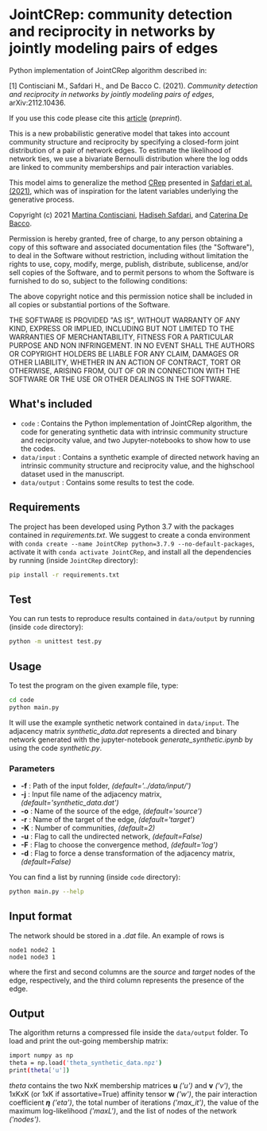 # JointCRep: community detection and reciprocity in networks by jointly modeling pairs of edges

Python implementation of JointCRep algorithm described in:

[1] Contisciani M., Safdari H., and De Bacco C. (2021). _Community detection and reciprocity in networks by jointly modeling pairs of edges_, arXiv:2112.10436.

If you use this code please cite this [article](https://arxiv.org/abs/2112.10436) (_preprint_).     

This is a new probabilistic generative model that takes into account community structure and reciprocity by specifying a closed-form joint distribution of a pair of network edges. To estimate the likelihood of network ties, we use a bivariate Bernoulli distribution where the log odds are linked to community memberships and pair interaction variables. 

This model aims to generalize the method [CRep](https://github.com/mcontisc/CRep) presented in [Safdari et al. (2021)](https://journals.aps.org/prresearch/abstract/10.1103/PhysRevResearch.3.023209), which was of inspiration for the latent variables underlying the generative process.  

Copyright (c) 2021 [Martina Contisciani](https://www.is.mpg.de/person/mcontisciani), [Hadiseh Safdari](https://github.com/hds-safdari), and [Caterina De Bacco](http://cdebacco.com).

Permission is hereby granted, free of charge, to any person obtaining a copy of this software and associated documentation files (the "Software"), to deal in the Software without restriction, including without limitation the rights to use, copy, modify, merge, publish, distribute, sublicense, and/or sell copies of the Software, and to permit persons to whom the Software is furnished to do so, subject to the following conditions:

The above copyright notice and this permission notice shall be included in all copies or substantial portions of the Software.

THE SOFTWARE IS PROVIDED "AS IS", WITHOUT WARRANTY OF ANY KIND, EXPRESS OR IMPLIED, INCLUDING BUT NOT LIMITED TO THE WARRANTIES OF MERCHANTABILITY, FITNESS FOR A PARTICULAR PURPOSE AND NON INFRINGEMENT. IN NO EVENT SHALL THE AUTHORS OR COPYRIGHT HOLDERS BE LIABLE FOR ANY CLAIM, DAMAGES OR OTHER LIABILITY, WHETHER IN AN ACTION OF CONTRACT, TORT OR OTHERWISE, ARISING FROM, OUT OF OR IN CONNECTION WITH THE SOFTWARE OR THE USE OR OTHER DEALINGS IN THE SOFTWARE.

## What's included
- `code` : Contains the Python implementation of JointCRep algorithm, the code for generating synthetic data with intrinsic community structure and reciprocity value, and two Jupyter-notebooks to show how to use the codes.
- `data/input` : Contains a synthetic example of directed network having an intrinsic community structure and reciprocity value, and the highschool dataset used in the manuscript. 
- `data/output` : Contains some results to test the code.

## Requirements
The project has been developed using Python 3.7 with the packages contained in *requirements.txt*. We suggest to create a conda environment with
`conda create --name JointCRep python=3.7.9 --no-default-packages`, activate it with `conda activate JointCRep`, and install all the dependencies by running (inside `JointCRep` directory):

```bash
pip install -r requirements.txt
```

## Test
You can run tests to reproduce results contained in `data/output` by running (inside `code` directory):  

```bash
python -m unittest test.py   
```

## Usage
To test the program on the given example file, type:  

```bash
cd code
python main.py
```

It will use the example synthetic network contained in `data/input`. The adjacency matrix *synthetic_data.dat* represents a directed and binary network generated with the jupyter-notebook *generate_synthetic.ipynb* by using the code *synthetic.py*.

### Parameters
- **-f** : Path of the input folder, *(default='../data/input/')*
- **-j** : Input file name of the adjacency matrix, *(default='synthetic_data.dat')*
- **-o** : Name of the source of the edge, *(default='source')*
- **-r** : Name of the target of the edge, *(default='target')*
- **-K** : Number of communities, *(default=2)*
- **-u** : Flag to call the undirected network, *(default=False)*
- **-F** : Flag to choose the convergence method, *(default='log')*
- **-d** : Flag to force a dense transformation of the adjacency matrix, *(default=False)*

You can find a list by running (inside `code` directory): 

```bash
python main.py --help
```

## Input format
The network should be stored in a *.dat* file. An example of rows is

`node1 node2 1` <br>
`node1 node3 1`

where the first and second columns are the _source_ and _target_ nodes of the edge, respectively, and the third column represents the presence of the edge. 


## Output
The algorithm returns a compressed file inside the `data/output` folder. To load and print the out-going membership matrix:

```bash
import numpy as np 
theta = np.load('theta_synthetic_data.npz')
print(theta['u'])
```

_theta_ contains the two NxK membership matrices **u** *('u')* and **v** *('v')*, the 1xKxK (or 1xK if assortative=True) affinity tensor **w** *('w')*, the pair interaction coefficient **$\eta$** *('eta')*, the total number of iterations *('max_it')*, the value of the maximum log-likelihood *('maxL')*, and the list of nodes of the network *('nodes')*.  
